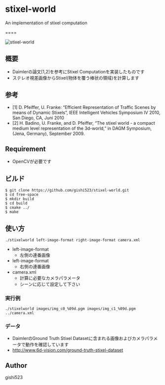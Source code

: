 # stixel-world
An implementation of stixel computation

====

![stixel-world](https://dl.dropboxusercontent.com/u/36775496/stixels.png)

## 概要
- Daimlerの論文[1,2]を参考にStixel Computationを実装したものです
- ステレオ視差画像からStixel(物体を覆う棒状の領域)を計算します

## 参考
- [1] D. Pfeiffer, U. Franke: “Efficient Representation of Traffic Scenes by means of Dynamic Stixels”, IEEE Intelligent Vehicles Symposium IV 2010, San Diego, CA, Juni 2010
- [2] H. Badino, U. Franke, and D. Pfeiffer, “The stixel world - a compact medium level representation of the 3d-world,” in DAGM Symposium, (Jena, Germany), September 2009.

## Requirement
- OpenCVが必要です

## ビルド
```
$ git clone https://github.com/gishi523/stixel-world.git
$ cd free-space
$ mkdir build
$ cd build
$ cmake ../
$ make
```

## 使い方
```
./stixelworld left-image-format right-image-format camera.xml
```
- left-image-format
    - 左側の連番画像
- left-image-format
    - 右側の連番画像
- camera.xml
    - 計算に必要なカメラパラメータ
    - シーンに応じて設定して下さい

### 実行例
```
./stixelworld images/img_c0_%09d.pgm images/img_c1_%09d.pgm ../camera.xml
```

### データ
- DaimlerのGround Truth Stixel Datasetに含まれる画像およびカメラパラメータで動作を確認しています
- http://www.6d-vision.com/ground-truth-stixel-dataset

## Author
gishi523
